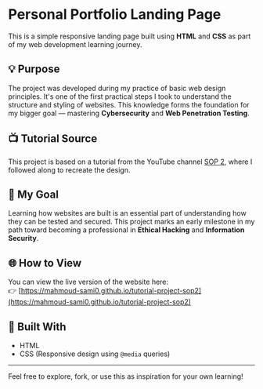 # Personal Portfolio Landing Page

This is a simple responsive landing page built using **HTML** and **CSS** as part of my web development learning journey.

## 💡 Purpose

The project was developed during my practice of basic web design principles. It's one of the first practical steps I took to understand the structure and styling of websites. This knowledge forms the foundation for my bigger goal — mastering **Cybersecurity** and **Web Penetration Testing**.

## 📺 Tutorial Source

This project is based on a tutorial from the YouTube channel [SOP 2](https://www.youtube.com/@Sop2), where I followed along to recreate the design.

## 🎯 My Goal

Learning how websites are built is an essential part of understanding how they can be tested and secured. This project marks an early milestone in my path toward becoming a professional in **Ethical Hacking** and **Information Security**.

## 🌐 How to View

You can view the live version of the website here:  
👉 [https://mahmoud-sami0.github.io/tutorial-project-sop2](https://mahmoud-sami0.github.io/tutorial-project-sop2)

## 🔧 Built With

- HTML
- CSS (Responsive design using `@media` queries)

---

Feel free to explore, fork, or use this as inspiration for your own learning!
